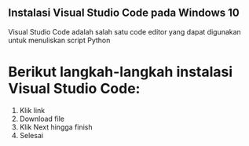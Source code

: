 ## Instalasi Visual Studio Code pada Windows 10

Visual Studio Code adalah salah satu code editor yang dapat digunakan untuk menuliskan script Python

# Berikut langkah-langkah instalasi Visual Studio Code:
1. Klik link
2. Download file
3. Klik Next hingga finish
4. Selesai
